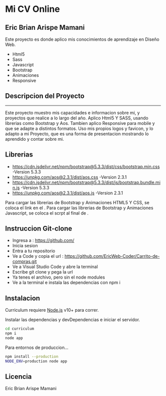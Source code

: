 # Mi CV Online
## Eric Brian Arispe Mamani

Este proyecto es donde aplico mis conocimientos de aprendizaje en Diseño Web.

- Html5
- Sass
- Javascript
- Bootstrap
- Animaciones
- Responsive

## Descripcion del Proyecto
***
Este proyecto muestro mis capacidades e informacion sobre mi, y proyectos que realice a lo largo del año.
Aplico Html5 Y SASS, usando librerias como Bootstrap y Aos.
Tambien aplico Responsive para mobile y que se adapte a distintos formatos.
Uso mis propios logos y favicon, y lo adapto a mi Proyecto, que es una forma de presentacion mostrando lo aprendido y contar sobre mi.

## Librerias

- https://cdn.jsdelivr.net/npm/bootstrap@5.3.3/dist/css/bootstrap.min.css -Version 5.3.3
- https://unpkg.com/aos@2.3.1/dist/aos.css -Version 2.3.1
- https://cdn.jsdelivr.net/npm/bootstrap@5.3.3/dist/js/bootstrap.bundle.min.js -Version 5.3.3
- https://unpkg.com/aos@2.3.1/dist/aos.js -Version 2.3.1

Para cargar las librerias de Bootstrap y Animaciones HTML5 Y CSS, se coloca el link en el <head></head>.
Para cargar las librerias de Bootstrap y Animaciones Javascript, se coloca el scrpt al final de <body></body>.

## Instruccion Git-clone

- Ingresa a : https://github.com/
- Inicia sesion
- Entra a tu repositorio
- Ve a Code y copia el url : https://github.com/EricWeb-Coder/Carrito-de-compras.git
- Ve a Visual Studio Code y abre la terminal
- Escribe git clone y pega la url
- Ya tenes el archivo, pero sin el node modules
- Ve a la terminal e instala las dependencias con npm i

## Instalacion

Curriculum requiere [Node.js](https://nodejs.org/) v10+ para correr.

Instalar las dependencias y devDependencias e iniciar el servidor.

```sh
cd curriculum
npm i
node app
```

Para entornos de produccion...

```sh
npm install --production
NODE_ENV=production node app
```

## Licencia

Eric Brian Arispe Mamani

